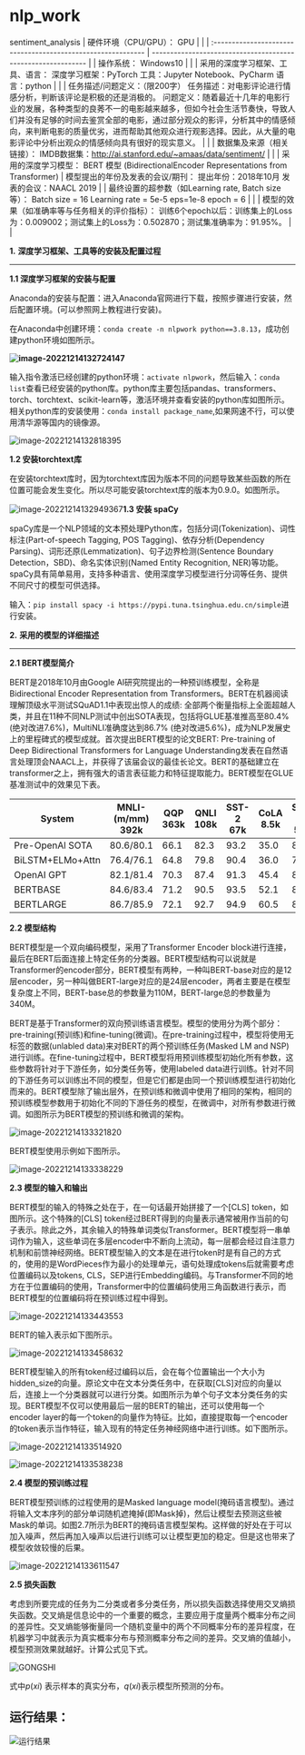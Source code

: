 # nlp_work
sentiment_analysis
| 硬件环境（CPU/GPU）：  GPU                                   |                                                              |
| :----------------------------------------------------------- | ------------------------------------------------------------ |
| 操作系统：  Windows10                                        |                                                              |
| 采用的深度学习框架、工具、语言：  深度学习框架：PyTorch  工具：Jupyter Notebook、PyCharm  语言：python |                                                              |
| 任务描述/问题定义：（限200字）  任务描述：对电影评论进行情感分析，判断该评论是积极的还是消极的。  问题定义：随着最近十几年的电影行业的发展，各种类型的良莠不一的电影越来越多，但如今社会生活节奏快，导致人们并没有足够的时间去鉴赏全部的电影，通过部分观众的影评，分析其中的情感倾向，来判断电影的质量优劣，进而帮助其他观众进行观影选择。因此，从大量的电影评论中分析出观众的情感倾向具有很好的现实意义。 |                                                              |
| 数据集及来源（相关链接）：  IMDB数据集：http://ai.stanford.edu/~amaas/data/sentiment/ |                                                              |
| 采用的深度学习模型：  BERT 模型  (BidirectionalEncoder Representations from  Transformer) | 模型提出的年份及发表的会议/期刊：  提出年份：2018年10月  发表的会议：NAACL 2019 |
| 最终设置的超参数（如Learning rate, Batch size等）：  Batch  size = 16  Learning  rate = 5e-5  eps=1e-8  epoch  = 6 |                                                              |
| 模型的效果（如准确率等与任务相关的评价指标）：  训练6个epoch以后：训练集上的Loss为：0.009002；测试集上的Loss为：0.502870；测试集准确率为：91.95%。 |                                                              |

**1.**   **深度学习框架、工具等的安装及配置过程**

------

**1.1 深度学习框架的安装与配置**

Anaconda的安装与配置：进入Anaconda官网进行下载，按照步骤进行安装，然后配置环境。(可以参照网上教程进行安装)。

在Anaconda中创建环境：`conda create -n nlpwork python==3.8.13`，成功创建python环境如图所示。

**![image-20221214132724147](E:\typora\笔记\img\image-20221214132724147.png)**

输入指令激活已经创建的python环境：`activate nlpwork`，然后输入：`conda list`查看已经安装的python库。python库主要包括pandas、transformers、torch、torchtext、scikit-learn等，激活环境并查看安装的python库如图所示。相关python库的安装使用：`conda install package_name`,如果网速不行，可以使用清华源等国内的镜像源。

![image-20221214132818395](E:\typora\笔记\img\image-20221214132818395.png)

**1.2 安装torchtext库**

在安装torchtext库时，因为torchtext库因为版本不同的问题导致某些函数的所在位置可能会发生变化。所以尽可能安装torchtext库的版本为0.9.0。如图所示。

![image-20221214132949367](E:\typora\笔记\img\image-20221214132949367.png)**1.3 安装 spaCy**

spaCy库是一个NLP领域的文本预处理Python库，包括分词(Tokenization)、词性标注(Part-of-speech Tagging, POS Tagging)、依存分析(Dependency Parsing)、词形还原(Lemmatization)、句子边界检测(Sentence Boundary Detection，SBD)、命名实体识别(Named Entity Recognition, NER)等功能。spaCy具有简单易用，支持多种语言、使用深度学习模型进行分词等任务、提供不同尺寸的模型可供选择。

输入：`pip install spacy -i https://pypi.tuna.tsinghua.edu.cn/simple`进行安装。

**2.**  **采用的模型的详细描述**

------

**2.1 BERT模型简介**

BERT是2018年10月由Google AI研究院提出的一种预训练模型，全称是Bidirectional Encoder Representation from Transformers。BERT在机器阅读理解顶级水平测试SQuAD1.1中表现出惊人的成绩: 全部两个衡量指标上全面超越人类，并且在11种不同NLP测试中创出SOTA表现，包括将GLUE基准推高至80.4% (绝对改进7.6%)，MultiNLI准确度达到86.7% (绝对改进5.6%)，成为NLP发展史上的里程碑式的模型成就。首次提出BERT模型的论文BERT: Pre-training of Deep Bidirectional Transformers for Language Understanding发表在自然语言处理顶会NAACL上，并获得了该届会议的最佳长论文。BERT的基础建立在transformer之上，拥有强大的语言表征能力和特征提取能力。BERT模型在GLUE基准测试中的效果见下表。

| System           | MNLI-(m/mm)  392k | QQP  363k | QNLI  108k | SST-2  67k | CoLA  8.5k | STS-B  5.7k | MRPC  3.5k | RTE  2.5k | Average |
| ---------------- | ----------------- | --------- | ---------- | ---------- | ---------- | ----------- | ---------- | --------- | :------ |
| Pre-OpenAl SOTA  | 80.6/80.1         | 66.1      | 82.3       | 93.2       | 35.0       | 81.0        | 86.0       | 61.7      | 74.0    |
| BiLSTM+ELMo+Attn | 76.4/76.1         | 64.8      | 79.8       | 90.4       | 36.0       | 73.3        | 84.9       | 56.8      | 71.0    |
| OpenAI GPT       | 82.1/81.4         | 70.3      | 87.4       | 91.3       | 45.4       | 80.0        | 82.3       | 56.0      | 75.1    |
| BERTBASE         | 84.6/83.4         | 71.2      | 90.5       | 93.5       | 52.1       | 85.8        | 88.9       | 66.4      | 79.6    |
| BERTLARGE        | 86.7/85.9         | 72.1      | 92.7       | 94.9       | 60.5       | 86.5        | 89.3       | 70.1      | 82.1    |

**2.2 模型结构**

BERT模型是一个双向编码模型，采用了Transformer Encoder block进行连接，最后在BERT后面连接上特定任务的分类器。BERT模型结构可以说就是Transformer的encoder部分，BERT模型有两种，一种叫BERT-base对应的是12层encoder，另一种叫做BERT-large对应的是24层encoder，两者主要是在模型复杂度上不同，BERT-base总的参数量为110M，BERT-large总的参数量为340M。

BERT是基于Transformer的双向预训练语言模型。模型的使用分为两个部分：pre-training(预训练)和fine-tuning(微调)。在pre-training过程中，模型将使用无标签的数据(unlabled data)来对BERT的两个预训练任务(Masked LM and NSP)进行训练。在fine-tuning过程中，BERT模型将用预训练模型初始化所有参数，这些参数将针对于下游任务，如分类任务等，使用labeled data进行训练。针对不同的下游任务可以训练出不同的模型，但是它们都是由同一个预训练模型进行初始化而来的。BERT模型除了输出层外，在预训练和微调中使用了相同的架构，相同的预训练模型参数用于初始化不同的下游任务的模型，在微调中，对所有参数进行微调。如图所示为BERT模型的预训练和微调的架构。

![image-20221214133321820](E:\typora\笔记\img\image-20221214133321820.png)

BERT模型使用示例如下图所示。

![image-20221214133338229](E:\typora\笔记\img\image-20221214133338229.png)

**2.3 模型的输入和输出**

BERT模型的输入的特殊之处在于，在一句话最开始拼接了一个[CLS] token，如图所示。这个特殊的[CLS] token经过BERT得到的向量表示通常被用作当前的句子表示。除此之外，其余输入的特殊单词类似Transformer。BERT模型将一串单词作为输入，这些单词在多层encoder中不断向上流动，每一层都会经过自注意力机制和前馈神经网络。BERT模型输入的文本是在进行token时是有自己的方式的，使用的是WordPieces作为最小的处理单元，语句处理成tokens后就需要考虑位置编码以及tokens, CLS，SEP进行Embedding编码。与Transformer不同的地方在于位置编码的使用，Transformer中的位置编码使用三角函数进行表示，而BERT模型的位置编码将在预训练过程中得到。

![image-20221214133443553](E:\typora\笔记\img\image-20221214133443553.png)

BERT的输入表示如下图所示。

![image-20221214133458632](E:\typora\笔记\img\image-20221214133458632.png)

BERT模型输入的所有token经过编码以后，会在每个位置输出一个大小为hidden_size的向量。原论文中在文本分类任务中，在获取[CLS]对应的向量以后，连接上一个分类器就可以进行分类。如图所示为单个句子文本分类任务的实现。BERT模型不仅可以使用最后一层的BERT的输出，还可以使用每一个encoder layer的每一个token的向量作为特征。比如，直接提取每一个encoder的token表示当作特征，输入现有的特定任务神经网络中进行训练。如下图所示。

![image-20221214133514920](E:\typora\笔记\img\image-20221214133514920.png)

![image-20221214133538238](E:\typora\笔记\img\image-20221214133538238.png)

**2.4 模型的预训练过程**

BERT模型预训练的过程使用的是Masked language model(掩码语言模型)。通过将输入文本序列的部分单词随机遮掩掉(即Mask掉)，然后让模型去预测这些被Mask的单词。如图2.7所示为BERT的掩码语言模型架构。这样做的好处在于可以加入噪声，然后再加入噪声以后进行训练可以让模型更加的稳定。但是这也带来了模型收敛较慢的后果。

![image-20221214133611547](E:\typora\笔记\img\image-20221214133611547.png)

**2.5 损失函数**

考虑到所要完成的任务为二分类或者多分类任务，所以损失函数选择使用交叉熵损失函数。交叉熵是信息论中的一个重要的概念，主要应用于度量两个概率分布之间的差异性。交叉熵能够衡量同一个随机变量中的两个不同概率分布的差异程度，在机器学习中就表示为真实概率分布与预测概率分布之间的差异。交叉熵的值越小，模型预测效果就越好。计算公式见下式。

![GONGSHI](E:\typora\笔记\img\GONGSHI.png)

式中$p(xi)$ 表示样本的真实分布，$q(xi)$表示模型所预测的分布。

 ## 运行结果：



![运行结果](E:\typora\笔记\img\运行结果.png)

